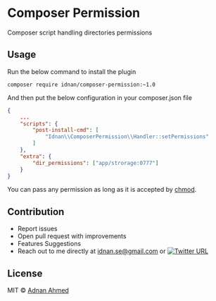 # Composer Permission

Composer script handling directories permissions

## Usage

Run the below command to install the plugin

```
composer require idnan/composer-permission:~1.0
```
And then put the below configuration in your composer.json file

```json
{
    ...
    "scripts": {
        "post-install-cmd": [
            "Idnan\\ComposerPermission\\Handler::setPermissions"
        ]
    },
    "extra": {
		"dir_permissions": ["app/strorage:0777"]
    }
}
```

You can pass any permission as long as it is accepted by [chmod](http://php.net/manual/en/function.chmod.php).

## Contribution

* Report issues
* Open pull request with improvements
* Features Suggestions
* Reach out to me directly at idnan.se@gmail.com or [![Twitter URL](https://img.shields.io/twitter/url/https/twitter.com/idnan_se.svg?style=social&label=Follow%20%40idnan_se)](https://twitter.com/idnan_se)

## License

MIT © [Adnan Ahmed](mailto:idnan.se@gmail.com)